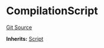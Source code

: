 # CompilationScript
[Git Source](https://github.com/dustinstacy/boncurs/blob/02ed8078bd89ba19394d69164a2bad75906f2c24/lib/forge-std/test/compilation/CompilationScript.sol)

**Inherits:**
[Script](/lib/forge-std/src/Script.sol/abstract.Script.md)



